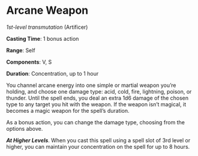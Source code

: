 # Arcane Weapon
*1st-level transmutation* (Artificer)

**Casting Time**: 1 bonus action

**Range**: Self

**Components**: V, S

**Duration**: Concentration, up to 1 hour

You channel arcane energy into one simple or martial weapon you’re holding, and choose one damage type: acid, cold, fire, lightning, poison, or thunder. Until the spell ends, you deal an extra 1d6 damage of the chosen type to any target you hit with the weapon. If the weapon isn’t magical, it becomes a magic weapon for the spell’s duration.

As a bonus action, you can change the damage type, choosing from the options above.

***At Higher Levels***. When you cast this spell using a spell slot of 3rd level or higher, you can maintain your concentration on the spell for up to 8 hours.
